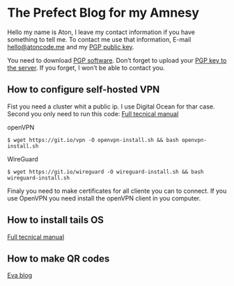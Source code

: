 # The Prefect Blog for my Amnesy

 Hello my name is Aton, I leave my contact information if you have something to tell me. To contact me use that information, E-mail [hello@atoncode.me](mailto:hello@atoncode.me) and my [PGP public key](https://keys.openpgp.org/vks/v1/by-fingerprint/49F337B366F80FD62B262DBB4A271F4D41A446F1).<br>

You need to download [PGP software](https://openpgp.org).
Don’t forget to upload your [PGP key to the server](https://keys.openpgp.org). If you forget, I won’t be able to contact you.

## How to configure self-hosted VPN

Fist you need a cluster whit a public ip. I use Digital Ocean for thar case. <br>
Second you only need to run this code:
[Full tecnical manual](https://github.com/Nyr/openvpn-install)

openVPN
```console
$ wget https://git.io/vpn -O openvpn-install.sh && bash openvpn-install.sh
```
WireGuard
```console
$ wget https://git.io/wireguard -O wireguard-install.sh && bash wireguard-install.sh

```
Finaly you need to make certificates for all cliente you can to connect. If you use OpenVPN you need install
the openVPN client in you computer.

## How to install tails OS

[Full tecnical manual](https://github.com/sunknudsen/privacy-guides/tree/master/how-to-configure-self-hosted-vpn-kill-switch-using-pf-firewall-on-macos)

## How to make QR codes


[Eva blog](./Eva.html)